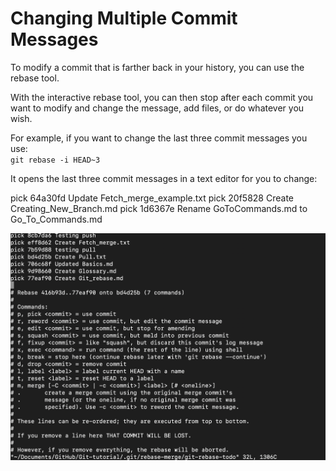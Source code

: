 # Changing Multiple Commit Messages

To modify a commit that is farther back in your history, you can use the rebase tool.

With the interactive rebase tool, you can then stop after each commit you want to modify and change the message, add files, or do whatever you wish.

For example, if you want to change the last three commit messages you use:  
`git rebase -i HEAD~3`

It opens the last three commit messages in a text editor for you to change:

pick 64a30fd Update Fetch_merge_example.txt
pick 20f5828 Create Creating_New_Branch.md
pick 1d6367e Rename GoToCommands.md to Go_To_Commands.md

![rebase.png](https://github.com/MGupta313/Git-demo/blob/main/rebase.png)
